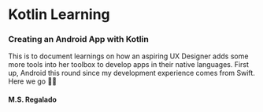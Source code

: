 # Kotlin Learning
### Creating an Android App with Kotlin

This is to document learnings on how an aspiring UX Designer adds some more tools into her toolbox to develop apps in their native languages. First up, Android this round since my development experience comes from Swift. Here we go ✌🏽

#### M.S. Regalado
